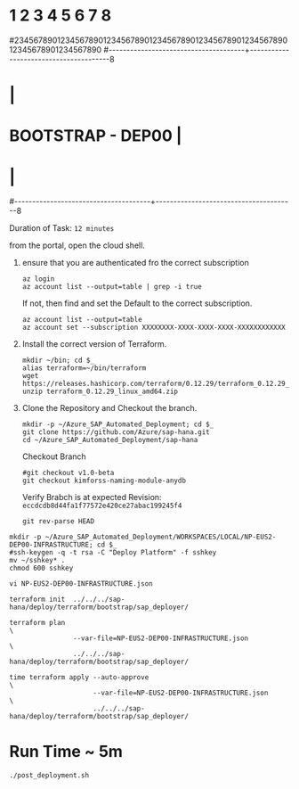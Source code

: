 #        1         2         3         4         5         6         7         8
#2345678901234567890123456789012345678901234567890123456789012345678901234567890
#--------------------------------------+---------------------------------------8
#                                                                              |
#                              BOOTSTRAP - DEP00                               |
#                                                                              |
#--------------------------------------+---------------------------------------8

Duration of Task: `12 minutes`

from the portal, open the cloud shell.

1. ensure that you are authenticated fro the correct subscription
    ```
    az login
    az account list --output=table | grep -i true
    ```
    If not, then find and set the Default to the correct subscription.
    ```
    az account list --output=table
    az account set --subscription XXXXXXXX-XXXX-XXXX-XXXX-XXXXXXXXXXXX
    ```


2. Install the correct version of Terraform.
    ```
    mkdir ~/bin; cd $_
    alias terraform=~/bin/terraform
    wget https://releases.hashicorp.com/terraform/0.12.29/terraform_0.12.29_linux_amd64.zip
    unzip terraform_0.12.29_linux_amd64.zip
    ```


3. Clone the Repository and Checkout the branch.
    ```
    mkdir -p ~/Azure_SAP_Automated_Deployment; cd $_
    git clone https://github.com/Azure/sap-hana.git
    cd ~/Azure_SAP_Automated_Deployment/sap-hana
    ```
    Checkout Branch
    ```
    #git checkout v1.0-beta
    git checkout kimforss-naming-module-anydb
    ```
    Verify Brabch is at expected Revision: `eccdcdb8d44fa1f77572e420ce27abac199245f4`
    ```
    git rev-parse HEAD
    ```

```
mkdir -p ~/Azure_SAP_Automated_Deployment/WORKSPACES/LOCAL/NP-EUS2-DEP00-INFRASTRUCTURE; cd $_
#ssh-keygen -q -t rsa -C "Deploy Platform" -f sshkey
mv ~/sshkey* .
chmod 600 sshkey
```

```
vi NP-EUS2-DEP00-INFRASTRUCTURE.json
```

```
terraform init  ../../../sap-hana/deploy/terraform/bootstrap/sap_deployer/
```

```
terraform plan                                                               \
                --var-file=NP-EUS2-DEP00-INFRASTRUCTURE.json                 \
                ../../../sap-hana/deploy/terraform/bootstrap/sap_deployer/
```

```
time terraform apply --auto-approve                                               \
                     --var-file=NP-EUS2-DEP00-INFRASTRUCTURE.json                 \
                     ../../../sap-hana/deploy/terraform/bootstrap/sap_deployer/
```

# Run Time ~ 5m

```
./post_deployment.sh
```

